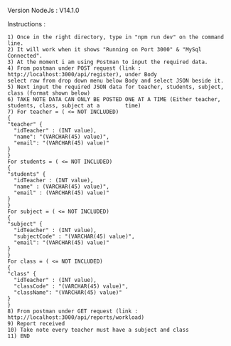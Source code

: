 Version NodeJs : V14.1.0 

Instructions : 
    
    1) Once in the right directory, type in "npm run dev" on the command line.
    2) It will work when it shows "Running on Port 3000" & "MySql Connected".
    3) At the moment i am using Postman to input the required data.
    4) From postman under POST request (link : http://localhost:3000/api/register), under Body
    select raw from drop down menu below Body and select JSON beside it.
    5) Next input the required JSON data for teacher, students, subject, class (format shown below)
    6) TAKE NOTE DATA CAN ONLY BE POSTED ONE AT A TIME (Either teacher, students, class, subject at a        time)
    7) For teacher = ( <= NOT INCLUDED) 
    {
    "teacher" {
      "idTeacher" : (INT value),
      "name": "(VARCHAR(45) value)",
      "email": "(VARCHAR(45) value)"
    }
    }
    For students = ( <= NOT INCLUDED) 
    {
    "students" {
      "idTeacher : (INT value),
      "name" : (VARCHAR(45) value)",
      "email" : (VARCHAR(45) value)"
    }
    }
    For subject = ( <= NOT INCLUDED) 
    {
    "subject" {
      "idTeacher" : (INT value),
      "subjectCode" : "(VARCHAR(45) value)",
      "email": "(VARCHAR(45) value)"
    }
    }  
    For class = ( <= NOT INCLUDED) 
    {
    "class" {
      "idTeacher" : (INT value),
      "classCode" : "(VARCHAR(45) value)",
      "className": "(VARCHAR(45) value)"
    }
    }
    8) From postman under GET request (link : http://localhost:3000/api/reports/workload)
    9) Report received 
    10) Take note every teacher must have a subject and class
    11) END
    
